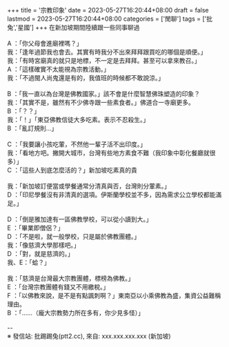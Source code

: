 +++
title = '宗教印象'
date = 2023-05-27T16:20:44+08:00
draft = false
lastmod = 2023-05-27T16:20:44+08:00
categories = ['閒聊']
tags = ['批兔','星國']
+++
在新加坡期間陸續跟一些同事聊過<br>
<br>
A ：「你父母會進廟裡嗎？」<br>
我：「逢年過節我也會去。其實有時我分不出來拜拜跟買吃的哪個是順便。」<br>
我：「有時宮廟真的就只是地標，不一定是去拜拜。甚至可以拿來教召。」<br>
A ：「這樣確實不太能視為宗教活動。」<br>
我：「不過閩人尚鬼還是有的，我值班的時候都不敢說涼。」<br>
<br>
B ：「我一直以為台灣是佛教國家。」該不會是什麼智慧佛珠塑造的印象？<br>
我：「其實不是，雖然有不少佛寺跟一些素食者。」佛道合一寺廟更多。<br>
B ：「？？」<br>
我：「！」「東亞佛教信徒大多吃素。表示不忍殺生。」<br>
B ：「亂訂規則…」<br>
<br>
C ：「我要讓小孩吃葷，不然他一輩子活不出印度。」<br>
我：「看地方吧。撇開大城市，台灣有些地方素食不難（我印象中彰化餐廳就很多）」<br>
C ：「這些人到底怎麼活的？」新加坡吃素真的貴<br>
<br>
我：「新加坡訂便當或學餐通常分清真與否，台灣則分葷素。」<br>
D ：「印尼學餐沒有非清真的選項。伊斯蘭學校並不多，因為需求公立學校都能滿足。」<br>
<br>
D ：「倒是雅加達有一區佛教學校，可以從小讀到大。」<br>
E ：「畢業即僧侶？」<br>
D ：「不是啦，就一般學校，只是屬於佛教團體。」<br>
我：「像慈濟大學那樣吧。」<br>
D ：「對，就是慈濟的。」<br>
我、E：「蛤？」<br>
<br>
我：「慈濟是台灣最大宗教團體，標榜為佛教。」<br>
E ：「台灣宗教團體有錢又不用繳稅。」<br>
F ：「以佛教來說，是不是有點諷刺啊？」東南亞以小乘佛教為盛，集資公益難稱理由。<br>
B ：「……（龐大宗教勢力所在多有，你少見多怪）」<br>
<br>
--<br>
※ 發信站: 批踢踢兔(ptt2.cc), 來自: xxx.xxx.xxx.xxx (新加坡)<br>
